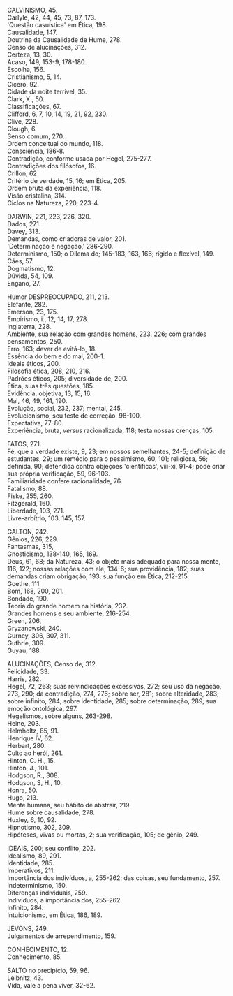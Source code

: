 CALVINISMO, 45.  
Carlyle, 42, 44, 45, 73, 87, 173.  
'Questão casuística' em Ética, 198.  
Causalidade, 147.  
Doutrina da Causalidade de Hume, 278.  
Censo de alucinações, 312.  
Certeza, 13, 30.  
Acaso, 149, 153-9, 178-180.  
Escolha, 156.  
Cristianismo, 5, 14.  
Cícero, 92.  
Cidade da noite terrível, 35.  
Clark, X., 50.  
Classificações, 67.  
Clifford, 6, 7, 10, 14, 19, 21, 92, 230.  
Clive, 228.  
Clough, 6.  
Senso comum, 270.  
Ordem conceitual do mundo, 118.  
Consciência, 186-8.  
Contradição, conforme usada por Hegel, 275-277.  
Contradições dos filósofos, 16.  
Crillon, 62  
Critério de verdade, 15, 16; em Ética, 205.  
Ordem bruta da experiência, 118.  
Visão cristalina, 314.  
Ciclos na Natureza, 220, 223-4.

DARWIN, 221, 223, 226, 320.  
Dados, 271.  
Davey, 313.  
Demandas, como criadoras de valor, 201.  
'Determinação é negação,' 286-290.  
Determinismo, 150; o Dilema do; 145-183; 163, 166; rígido e flexível, 149.  
Cães, 57.  
Dogmatismo, 12.  
Dúvida, 54, 109.  
Engano, 27.

Humor DESPREOCUPADO, 211, 213.  
Elefante, 282.  
Emerson, 23, 175.  
Empirismo, i., 12, 14, 17, 278.  
Inglaterra, 228.  
Ambiente, sua relação com grandes homens, 223, 226; com grandes pensamentos, 250.  
Erro, 163; dever de evitá-lo, 18.  
Essência do bem e do mal, 200-1.  
Ideais éticos, 200.  
Filosofia ética, 208, 210, 216.  
Padrões éticos, 205; diversidade de, 200.  
Ética, suas três questões, 185.  
Evidência, objetiva, 13, 15, 16.  
Mal, 46, 49, 161, 190.  
Evolução, social, 232, 237; mental, 245.  
Evolucionismo, seu teste de correção, 98-100.  
Expectativa, 77-80.  
Experiência, bruta, _versus_ racionalizada, 118; testa nossas crenças, 105.

FATOS, 271.  
Fé, que a verdade existe, 9, 23; em nossos semelhantes, 24-5; definição de estudantes, 29; um remédio para o pessimismo, 60, 101; religiosa, 56; definida, 90; defendida contra objeções 'científicas', viii-xi, 91-4; pode criar sua própria verificação, 59, 96-103.  
Familiaridade confere racionalidade, 76.  
Fatalismo, 88.  
Fiske, 255, 260.  
Fitzgerald, 160.  
Liberdade, 103, 271.  
Livre-arbítrio, 103, 145, 157.

GALTON, 242.  
Gênios, 226, 229.  
Fantasmas, 315,  
Gnosticismo, 138-140, 165, 169.  
Deus, 61, 68; da Natureza, 43; o objeto mais adequado para nossa mente, 116, 122; nossas relações com ele, 134-6; sua providência, 182; suas demandas criam obrigação, 193; sua função em Ética, 212-215.  
Goethe, 111.  
Bom, 168, 200, 201.  
Bondade, 190.  
Teoria do grande homem na história, 232.  
Grandes homens e seu ambiente, 216-254.  
Green, 206,  
Gryzanowski, 240.  
Gurney, 306, 307, 311.  
Guthrie, 309.  
Guyau, 188.

ALUCINAÇÕES, Censo de, 312.  
Felicidade, 33.  
Harris, 282.  
Hegel, 72, 263; suas reivindicações excessivas, 272; seu uso da negação, 273, 290; da contradição, 274, 276; sobre ser, 281; sobre alteridade, 283; sobre infinito, 284; sobre identidade, 285; sobre determinação, 289; sua emoção ontológica, 297.  
Hegelismos, sobre alguns, 263-298.  
Heine, 203.  
Helmholtz, 85, 91.  
Henrique IV, 62.  
Herbart, 280.  
Culto ao herói, 261.  
Hinton, C. H., 15.  
Hinton, J., 101.  
Hodgson, R., 308.  
Hodgson, S, H., 10.  
Honra, 50.  
Hugo, 213.  
Mente humana, seu hábito de abstrair, 219.  
Hume sobre causalidade, 278.  
Huxley, 6, 10, 92.  
Hipnotismo, 302, 309.  
Hipóteses, vivas ou mortas, 2; sua verificação, 105; de gênio, 249.

IDEAIS, 200; seu conflito, 202.  
Idealismo, 89, 291.  
Identidade, 285.  
Imperativos, 211.  
Importância dos indivíduos, a, 255-262; das coisas, seu fundamento, 257.  
Indeterminismo, 150.  
Diferenças individuais, 259.  
Indivíduos, a importância dos, 255-262  
Infinito, 284.  
Intuicionismo, em Ética, 186, 189.

JEVONS, 249.  
Julgamentos de arrependimento, 159.

CONHECIMENTO, 12.  
Conhecimento, 85.

SALTO no precipício, 59, 96.  
Leibnitz, 43.  
Vida, vale a pena viver, 32-62.
